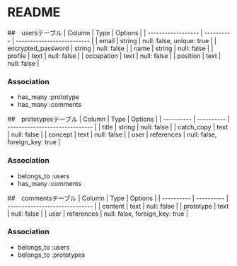 # README

##　usersテーブル
| Column             | Type       | Options                    |
| ------------------ | ---------- | -------------------------- |
| email              | string     | null: false, unique: true  |
| encrypted_password | string     | null: false                |
| name               | string     | null: false                |
| profile            | text       | null: false                |
| occupation         | text       | null: false                |
| position           | text       | null: false                |

### Association
- has_many :prototype
- has_many :comments

##　prototypesテーブル
| Column     | Type       | Options                        |
| ---------- | ---------- | ------------------------------ |
| title      | string     | null: false                    |
| catch_copy | text       | null: false                    |
| concept    | text       | null: false                    |
| user       | references | null: false, foreign_key: true |

### Association
- belongs_to :users
- has_many :comments

##　commentsテーブル
| Column     | Type       | Options                        |
| ---------- | ---------- | ------------------------------ |
| content    | text       | null: false                    |
| prototype  | text       | null: false                    |
| user       | references | null: false, foreign_key: true |

### Association
- belongs_to :users
- belongs_to :prototypes